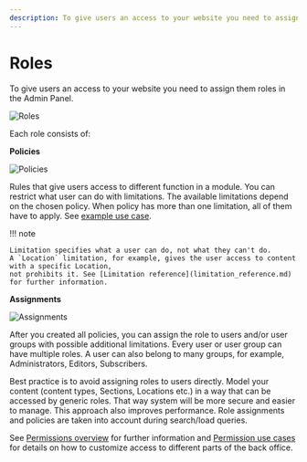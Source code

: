 ```yaml
---
description: To give users an access to your website you need to assign them roles in the Admin Panel.
---
```


# Roles

To give users an access to your website you need to assign them roles in the Admin Panel.

![Roles](admin_panel_roles.png "Roles")

Each role consists of:

**Policies**

![Policies](admin_panel_policies.png "Policies")

Rules that give users access to different function in a module.
You can restrict what user can do with limitations.
The available limitations depend on the chosen policy.
When policy has more than one limitation, all of them have to apply.
See [example use case](permission_use_cases.md#restrict-editing-to-part-of-the-tree).

!!! note

    Limitation specifies what a user can do, not what they can't do.
    A `Location` limitation, for example, gives the user access to content with a specific Location, 
    not prohibits it. See [Limitation reference](limitation_reference.md) for further information.

**Assignments**

![Assignments](admin_panel_assignments.png "Assignments")

After you created all policies, you can assign the role to users and/or user groups with possible additional limitations.
Every user or user group can have multiple roles.
A user can also belong to many groups, for example, Administrators, Editors, Subscribers.

Best practice is to avoid assigning roles to users directly.
Model your content (content types, Sections, Locations etc.) in a way that can be accessed by generic roles.
That way system will be more secure and easier to manage.
This approach also improves performance. Role assignments and policies are taken into account during search/load queries.

See [Permissions overview](permissions.md) for further information
and [Permission use cases](permission_use_cases.md) for details on how to customize access to different parts of the back office.